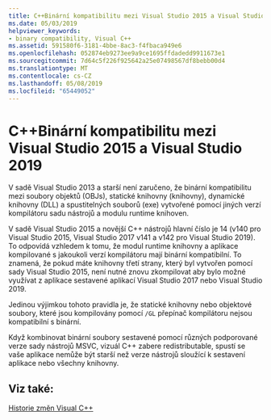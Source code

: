 ```yaml
---
title: C++Binární kompatibilitu mezi Visual Studio 2015 a Visual Studio 2019
ms.date: 05/03/2019
helpviewer_keywords:
- binary compatibility, Visual C++
ms.assetid: 591580f6-3181-4bbe-8ac3-f4fbaca949e6
ms.openlocfilehash: 052874eb9273ee9a9ce1695ffdadedd9911673e1
ms.sourcegitcommit: 7d64c5f226f925642a25e07498567df8bebb00d4
ms.translationtype: MT
ms.contentlocale: cs-CZ
ms.lasthandoff: 05/08/2019
ms.locfileid: "65449052"
---
```

# <a name="c-binary-compatibility-between-visual-studio-2015-and-visual-studio-2019"></a>C++Binární kompatibilitu mezi Visual Studio 2015 a Visual Studio 2019

V sadě Visual Studio 2013 a starší není zaručeno, že binární kompatibilitu mezi soubory objektů (OBJs), statické knihovny (knihovny), dynamické knihovny (DLL) a spustitelných souborů (exe) vytvořené pomocí jiných verzí kompilátoru sadu nástrojů a modulu runtime knihoven. 

V sadě Visual Studio 2015 a novější C++ nástrojů hlavní číslo je 14 (v140 pro Visual Studio 2015, Visual Studio 2017 v141 a v142 pro Visual Studio 2019). To odpovídá vzhledem k tomu, že modul runtime knihovny a aplikace kompilované s jakoukoli verzí kompilátoru mají binární kompatibilní. To znamená, že pokud máte knihovny třetí strany, který byl vytvořen pomocí sady Visual Studio 2015, není nutné znovu zkompilovat aby bylo možné využívat z aplikace sestavené aplikací Visual Studio 2017 nebo Visual Studio 2019.

Jedinou výjimkou tohoto pravidla je, že statické knihovny nebo objektové soubory, které jsou kompilovány pomocí `/GL` přepínač kompilátoru nejsou kompatibilní s binární. 

Když kombinovat binární soubory sestavené pomocí různých podporované verze sady nástrojů MSVC, vizuál C++ zabere redistributable, spustí se vaše aplikace nemůže být starší než verze nástrojů sloužící k sestavení aplikace nebo všechny knihovny. 

## <a name="see-also"></a>Viz také:

[Historie změn Visual C++](../porting/visual-cpp-change-history-2003-2015.md)
